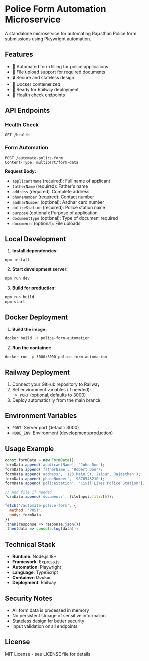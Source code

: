 # Police Form Automation Microservice

A standalone microservice for automating Rajasthan Police form submissions using Playwright automation.

## Features

- 🤖 Automated form filling for police applications
- 📁 File upload support for required documents
- 🔒 Secure and stateless design
- 🐳 Docker containerized
- 🚀 Ready for Railway deployment
- 💾 Health check endpoints

## API Endpoints

### Health Check
```http
GET /health
```

### Form Automation
```http
POST /automate-police-form
Content-Type: multipart/form-data
```

**Request Body:**
- `applicantName` (required): Full name of applicant
- `fatherName` (required): Father's name
- `address` (required): Complete address
- `phoneNumber` (required): Contact number
- `aadharNumber` (optional): Aadhar card number
- `policeStation` (required): Police station name
- `purpose` (optional): Purpose of application
- `documentType` (optional): Type of document required
- `documents` (optional): File uploads

## Local Development

1. **Install dependencies:**
```bash
npm install
```

2. **Start development server:**
```bash
npm run dev
```

3. **Build for production:**
```bash
npm run build
npm start
```

## Docker Deployment

1. **Build the image:**
```bash
docker build -t police-form-automation .
```

2. **Run the container:**
```bash
docker run -p 3000:3000 police-form-automation
```

## Railway Deployment

1. Connect your GitHub repository to Railway
2. Set environment variables (if needed):
   - `PORT` (optional, defaults to 3000)
3. Deploy automatically from the main branch

## Environment Variables

- `PORT`: Server port (default: 3000)
- `NODE_ENV`: Environment (development/production)

## Usage Example

```javascript
const formData = new FormData();
formData.append('applicantName', 'John Doe');
formData.append('fatherName', 'Robert Doe');
formData.append('address', '123 Main St, Jaipur, Rajasthan');
formData.append('phoneNumber', '9876543210');
formData.append('policeStation', 'Civil Lines Police Station');

// Add file if needed
formData.append('documents', fileInput.files[0]);

fetch('/automate-police-form', {
  method: 'POST',
  body: formData
})
.then(response => response.json())
.then(data => console.log(data));
```

## Technical Stack

- **Runtime**: Node.js 18+
- **Framework**: Express.js
- **Automation**: Playwright
- **Language**: TypeScript
- **Container**: Docker
- **Deployment**: Railway

## Security Notes

- All form data is processed in memory
- No persistent storage of sensitive information
- Stateless design for better security
- Input validation on all endpoints

## License

MIT License - see LICENSE file for details
